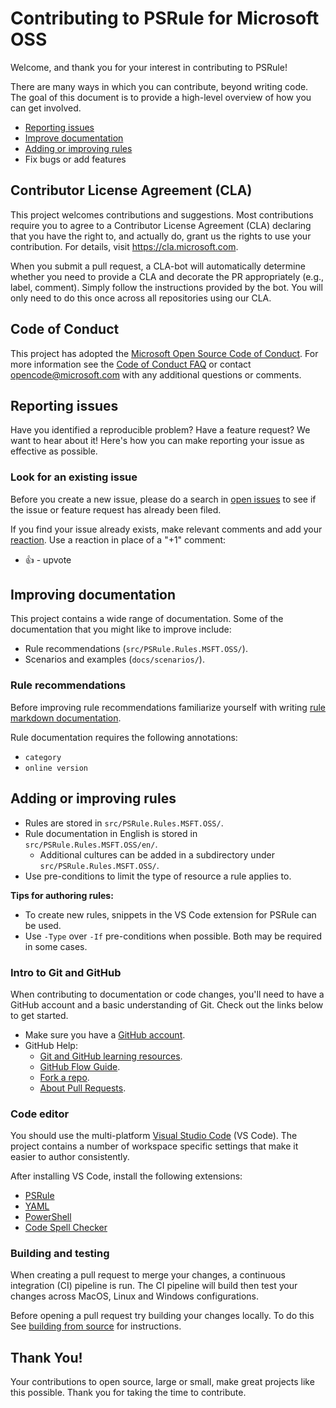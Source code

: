 # Contributing to PSRule for Microsoft OSS

Welcome, and thank you for your interest in contributing to PSRule!

There are many ways in which you can contribute, beyond writing code.
The goal of this document is to provide a high-level overview of how you can get involved.

- [Reporting issues](#reporting-issues)
- [Improve documentation](#improving-documentation)
- [Adding or improving rules](#adding-or-improving-rules)
- Fix bugs or add features

## Contributor License Agreement (CLA)

This project welcomes contributions and suggestions. Most contributions require you to
agree to a Contributor License Agreement (CLA) declaring that you have the right to,
and actually do, grant us the rights to use your contribution. For details, visit
https://cla.microsoft.com.

When you submit a pull request, a CLA-bot will automatically determine whether you need
to provide a CLA and decorate the PR appropriately (e.g., label, comment). Simply follow the
instructions provided by the bot. You will only need to do this once across all repositories using our CLA.

## Code of Conduct

This project has adopted the [Microsoft Open Source Code of Conduct](https://opensource.microsoft.com/codeofconduct/).
For more information see the [Code of Conduct FAQ](https://opensource.microsoft.com/codeofconduct/faq/)
or contact [opencode@microsoft.com](mailto:opencode@microsoft.com) with any additional questions or comments.

## Reporting issues

Have you identified a reproducible problem?
Have a feature request?
We want to hear about it!
Here's how you can make reporting your issue as effective as possible.

### Look for an existing issue

Before you create a new issue, please do a search in [open issues][issues] to see if the issue or feature request has already been filed.

If you find your issue already exists,
make relevant comments and add your [reaction](https://github.com/blog/2119-add-reactions-to-pull-requests-issues-and-comments).
Use a reaction in place of a "+1" comment:

* 👍 - upvote

## Improving documentation

This project contains a wide range of documentation.
Some of the documentation that you might like to improve include:

- Rule recommendations (`src/PSRule.Rules.MSFT.OSS/`).
- Scenarios and examples (`docs/scenarios/`).

### Rule recommendations

Before improving rule recommendations familiarize yourself with writing [rule markdown documentation](https://microsoft.github.io/PSRule/scenarios/rule-docs/rule-docs.html#writing-markdown-documentation).

Rule documentation requires the following annotations:

- `category`
- `online version`

## Adding or improving rules

- Rules are stored in `src/PSRule.Rules.MSFT.OSS/`.
- Rule documentation in English is stored in `src/PSRule.Rules.MSFT.OSS/en/`.
  - Additional cultures can be added in a subdirectory under `src/PSRule.Rules.MSFT.OSS/`.
- Use pre-conditions to limit the type of resource a rule applies to.

**Tips for authoring rules:**

- To create new rules, snippets in the VS Code extension for PSRule can be used.
- Use `-Type` over `-If` pre-conditions when possible.
Both may be required in some cases.

### Intro to Git and GitHub

When contributing to documentation or code changes, you'll need to have a GitHub account and a basic understanding of Git.
Check out the links below to get started.

- Make sure you have a [GitHub account][github-signup].
- GitHub Help:
  - [Git and GitHub learning resources][learn-git].
  - [GitHub Flow Guide][github-flow].
  - [Fork a repo][github-fork].
  - [About Pull Requests][github-pr].

### Code editor

You should use the multi-platform [Visual Studio Code][vscode] (VS Code).
The project contains a number of workspace specific settings that make it easier to author consistently.

After installing VS Code, install the following extensions:

- [PSRule](https://marketplace.visualstudio.com/items?itemName=bewhite.psrule-vscode-preview)
- [YAML](https://marketplace.visualstudio.com/items?itemName=redhat.vscode-yaml)
- [PowerShell](https://marketplace.visualstudio.com/items?itemName=ms-vscode.PowerShell)
- [Code Spell Checker](https://marketplace.visualstudio.com/items?itemName=streetsidesoftware.code-spell-checker)

### Building and testing

When creating a pull request to merge your changes, a continuous integration (CI) pipeline is run.
The CI pipeline will build then test your changes across MacOS, Linux and Windows configurations.

Before opening a pull request try building your changes locally.
To do this See [building from source][build] for instructions.

## Thank You!

Your contributions to open source, large or small, make great projects like this possible.
Thank you for taking the time to contribute.

[learn-git]: https://help.github.com/en/articles/git-and-github-learning-resources
[github-flow]: https://guides.github.com/introduction/flow/
[github-signup]: https://github.com/signup/free
[github-fork]: https://help.github.com/en/github/getting-started-with-github/fork-a-repo
[github-pr]: https://help.github.com/en/github/collaborating-with-issues-and-pull-requests/about-pull-requests
[github-pr-create]: https://help.github.com/en/github/collaborating-with-issues-and-pull-requests/creating-a-pull-request-from-a-fork
[build]: docs/install-instructions.md#building-from-source
[vscode]: https://code.visualstudio.com/
[issues]: https://github.com/Microsoft/PSRule.Rules.MSFT.OSS/issues
